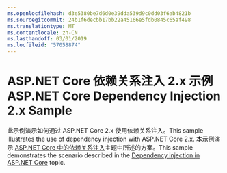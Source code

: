 ```yaml
---
ms.openlocfilehash: d3e5380be7d6d0e39dda539d9c0dd03f6ab4821b
ms.sourcegitcommit: 24b1f6decbb17bb22a45166e5fdb0845c65af498
ms.translationtype: MT
ms.contentlocale: zh-CN
ms.lasthandoff: 03/01/2019
ms.locfileid: "57058874"
---
```

# <a name="aspnet-core-dependency-injection-2x-sample"></a><span data-ttu-id="470db-101">ASP.NET Core 依赖关系注入 2.x 示例</span><span class="sxs-lookup"><span data-stu-id="470db-101">ASP.NET Core Dependency Injection 2.x Sample</span></span>

<span data-ttu-id="470db-102">此示例演示如何通过 ASP.NET Core 2.x 使用依赖关系注入。</span><span class="sxs-lookup"><span data-stu-id="470db-102">This sample illustrates the use of dependency injection with ASP.NET Core 2.x.</span></span> <span data-ttu-id="470db-103">本示例演示 [ASP.NET Core 中的依赖关系注入](https://docs.microsoft.com/aspnet/core/fundamentals/dependency-injection)主题中所述的方案。</span><span class="sxs-lookup"><span data-stu-id="470db-103">This sample demonstrates the scenario described in the [Dependency injection in ASP.NET Core](https://docs.microsoft.com/aspnet/core/fundamentals/dependency-injection) topic.</span></span>
